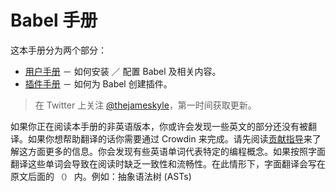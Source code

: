 # Babel 手册

这本手册分为两个部分：

  * [用户手册](user-handbook.md) － 如何安装 ／ 配置 Babel 及相关内容。
  * [插件手册](plugin-handbook.md) － 如何为 Babel 创建插件。

> 在 Twitter 上关注 [@thejameskyle](https://twitter.com/thejameskyle)，第一时间获取更新。

如果你正在阅读本手册的非英语版本，你或许会发现一些英文的部分还没有被翻译。如果你想帮助翻译的话你需要通过 Crowdin 来完成。请先阅读[贡献指导](/CONTRIBUTING.md)来了解这方面更多的信息。你会发现有些英语单词代表特定的编程概念。如果按照字面翻译这些单词会导致在阅读时缺乏一致性和流畅性。在此情形下，字面翻译会写在原文后面的 `（）` 内。例如：抽象语法树 (ASTs)